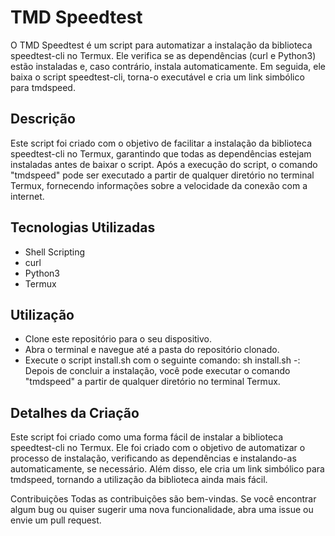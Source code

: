 # TMD Speedtest

O TMD Speedtest é um script para automatizar a instalação da biblioteca speedtest-cli no Termux. Ele verifica se as dependências (curl e Python3) estão instaladas e, caso contrário, instala automaticamente. Em seguida, ele baixa o script speedtest-cli, torna-o executável e cria um link simbólico para tmdspeed.

## Descrição
Este script foi criado com o objetivo de facilitar a instalação da biblioteca speedtest-cli no Termux, garantindo que todas as dependências estejam instaladas antes de baixar o script. Após a execução do script, o comando "tmdspeed" pode ser executado a partir de qualquer diretório no terminal Termux, fornecendo informações sobre a velocidade da conexão com a internet.

## Tecnologias Utilizadas
 - Shell Scripting
 - curl
 - Python3
 - Termux


## Utilização
 - Clone este repositório para o seu dispositivo.
 - Abra o terminal e navegue até a pasta do repositório clonado.
 - Execute o script install.sh com o seguinte comando: sh install.sh
 -: Depois de concluir a instalação, você pode executar o comando "tmdspeed" a partir de qualquer diretório no terminal Termux.


## Detalhes da Criação
Este script foi criado como uma forma fácil de instalar a biblioteca speedtest-cli no Termux. Ele foi criado com o objetivo de automatizar o processo de instalação, verificando as dependências e instalando-as automaticamente, se necessário. Além disso, ele cria um link simbólico para tmdspeed, tornando a utilização da biblioteca ainda mais fácil.

Contribuições
Todas as contribuições são bem-vindas. Se você encontrar algum bug ou quiser sugerir uma nova funcionalidade, abra uma issue ou envie um pull request.



